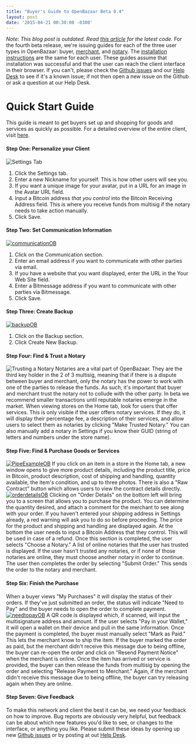 ```yaml
---
title: "Buyer's Guide to OpenBazaar Beta 0.4" 
layout: post
date: '2015-04-21 00:30:00 -0300'
---
```

        
_Note: This blog post is outdated. Read [this article](https://blog.openbazaar.org/three-openbazaar-code-repositories-created/) for the latest code._ For the fourth beta release, we're issuing guides for each of the three user types in OpenBazaar: buyer, [merchant](https://blog.openbazaar.org/merchants-guide-to-openbazaar-beta-0-4/), and [notary](https://blog.openbazaar.org/notarys-guide-to-openbazaar-beta-0-4/). The [installation instructions](https://blog.openbazaar.org/openbazaar-beta-0-4-0-portobello-is-released/) are the same for each user. These guides assume that installation was successful and that the user can reach the client interface in their browser. If you can't, please check the [Github issues](https://github.com/OpenBazaar/OpenBazaar/issues) and our [Help Desk](https://openbazaar.zendesk.com/hc/en-us) to see if it's a known issue; if not then open a new issue on the Github or ask a question at our Help Desk.

Quick Start Guide
=================

This guide is meant to get buyers set up and shopping for goods and services as quickly as possible. For a detailed overview of the entire client, visit [here](https://blog.openbazaar.org/detailed-overview-of-openbazaar/).

#### Step One: Personalize your Client

![Settings Tab](http://i.imgur.com/28L8coh.gif)

1.  Click the Settings tab.
2.  Enter a new Nickname for yourself. This is how other users will see you.
3.  If you want a unique image for your avatar, put in a URL for an image in the Avatar URL field.
4.  Input a Bitcoin address _that you control_ into the Bitcoin Receiving Address field. This is where you receive funds from multisig if the notary needs to take action manually.
5.  Click Save.

#### Step Two: Set Communication Information

[![communicationOB](communicationOB.png)](communicationOB.png)

1.  Click on the Communication section.
2.  Enter an email address if you want to communicate with other parties via email.
3.  If you have a website that you want displayed, enter the URL in the Your Web Site field.
4.  Enter a Bitmessage address if you want to communicate with other parties via Bitmessage.
5.  Click Save.

#### Step Three: Create Backup

[![backupOB](backupOB.png)](backupOB.png)

1.  Click on the Backup section.
2.  Click Create New Backup.

#### Step Four: Find & Trust a Notary

![Trusting a Notary](http://i.imgur.com/xp8kgug.gif) Notaries are a vital part of OpenBazaar. They are the third key holder in the 2 of 3 multisig, meaning that if there is a dispute between buyer and merchant, only the notary has the power to work with one of the parties to release the funds. As such, it's important that buyer and merchant trust the notary not to collude with the other party. In beta we recommend smaller transactions until reputable notaries emerge in the market. When viewing stores on the Home tab, look for users that offer services. This is only visible if the user offers notary services. If they do, it will display their percentage fee, a description of their services, and allow users to select them as notaries by clicking "Make Trusted Notary." You can also manually add a notary in Settings if you know their GUID (string of letters and numbers under the store name).

#### Step Five: Find & Purchase Goods or Services

[![PipeExampleOB](orderdetailsOB.png)](orderdetailsOB.png) If you click on an item in a store in the Home tab, a new window opens to give more product details, including the product title, price in Bitcoin, product description, cost of shipping and handling, quantity available, the item's condition, and up to three photos. There is also a "Raw Contract" button which allows users to view the contract details directly. [![orderdetailsOB](orderdetailsOB.png)](orderdetailsOB.png) Clicking on "Order Details" on the bottom left will bring you to a screen that allows you to purchase the product. You can determine the quantity desired, and attach a comment for the merchant to see along with your order. If you haven't entered your shipping address in Settings already, a red warning will ask you to do so before proceeding. The price for the product and shipping and handling are displayed again. At the bottom the user needs to input a Bitcoin Address that they control. This will be used in case of a refund. Once this section is completed, the user selects "Choose a Notary." A list of online notaries that the user has trusted is displayed. If the user hasn't trusted any notaries, or if none of those notaries are online, they must choose another notary in order to continue. The user then completes the order by selecting "Submit Order." This sends the order to the notary and merchant.

#### Step Six: Finish the Purchase

When a buyer views "My Purchases" it will display the status of their orders. If they've just submitted an order, the status will indicate "Need to Pay" and the buyer needs to open the order to complete payment. [![needtopayOB](needtopayOB.png)](needtopayOB.png) A QR code is displayed which, if scanned, will input the multisignature address and amount. If the user selects "Pay in your Wallet," it will open a wallet on their device and pull in the same information. Once the payment is completed, the buyer must manually select "Mark as Paid." This lets the merchant know to ship the item. If the buyer marked the order as paid, but the merchant didn't receive this message due to being offline, the buyer can re-open the order and click on "Resend Payment Notice" when the merchant is online. Once the item has arrived or service is provided, the buyer can then release the funds from multisig by opening the order and selecting "Release Payment to Merchant." Again, if the merchant didn't receive this message due to being offline, the buyer can try releasing again when they are online.

#### Step Seven: Give Feedback

To make this network and client the best it can be, we need your feedback on how to improve. Bug reports are obviously very helpful, but feedback can be about which new features you'd like to see, or changes to the interface, or anything you like. Please submit these ideas by opening up new [Github issues](https://github.com/OpenBazaar/OpenBazaar/issues) or by posting at out [Help Desk](https://openbazaar.zendesk.com/hc/en-us).
